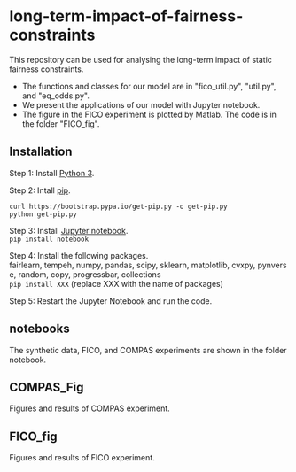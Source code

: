 # long-term-impact-of-fairness-constraints
This repository can be used for analysing the long-term impact of static fairness constraints.  
- The functions and classes for our model are in "fico_util.py", "util.py", and "eq_odds.py".  
- We present the applications of our model with Jupyter notebook.  
- The figure in the FICO experiment is plotted by Matlab. The code is in the folder "FICO_fig".  

## Installation
Step 1: Install [Python 3](https://www.python.org/downloads/).  

Step 2: Intall [pip](https://pip.pypa.io/en/stable/installing/).  

```curl https://bootstrap.pypa.io/get-pip.py -o get-pip.py```  
```python get-pip.py```   

Step 3: Install [Jupyter notebook](https://jupyter.org/install).  
```pip install notebook```

Step 4: Install the following packages.  fairlearn, tempeh, numpy, pandas, scipy, sklearn, matplotlib, cvxpy, pynverse, random, copy, progressbar, collections  
```pip install XXX``` (replace XXX with the name of packages)  

Step 5: Restart the Jupyter Notebook and run the code.  

## notebooks
The synthetic data, FICO, and COMPAS experiments are shown in the folder notebook.  

## COMPAS_Fig
Figures and results of COMPAS experiment.  

## FICO_fig
Figures and results of FICO experiment.   
